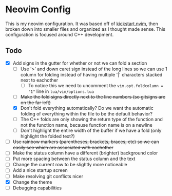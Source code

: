# Neovim Config

This is my neovim configuration.
It was based off of [kickstart.nvim](https://github.com/nvim-lua/kickstart.nvim), then broken down into smaller files and organized as I thought made sense.
This configuration is focused around C++ development. 

## Todo
- [x] Add signs in the gutter for whether or not we can fold a section
    - [ ] Use '>' and down caret sign instead of the long lines so we can use 1 column for folding instead of having multiple '|' characters stacked next to eachother
        - [ ] To notice this we need to uncomment the `vim.opt.foldcolumn = "1"` line in `lua/vim/options.lua`
    - [ ] ~~Make the fold signs directly next to the line numbers (so gitsigns are on the far left)~~
    - [x] Don't fold everything automatically? Do we want the automatic folding of everything within the file to be the default behavior?
    - [ ] The C++ folds are only showing the return type of the function and not the function name, because function name is on a newline
    - [ ] Don't highlight the entire width of the buffer if we have a fold (only highlight the folded text?)
- [ ] ~~Use rainbow markers (parentheses, brackets, braces, etc) so we can easily see which are associated with eachother~~
- [ ] Make the status column have a different (brighter) background color
- [ ] Put more spacing between the status column and the text 
- [ ] Change the current row to be slightly more noticeable
- [ ] Add a nice startup screen
- [ ] Make resolving git conflicts nicer
- [x] Change the theme
- [ ] Debugging capabilities
